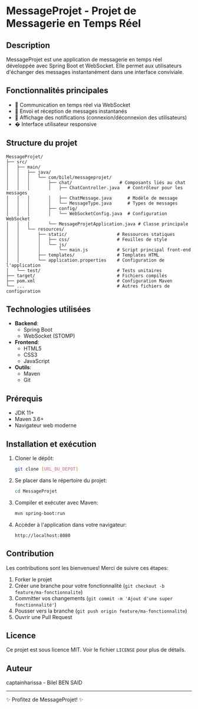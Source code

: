 # MessageProjet - Projet de Messagerie en Temps Réel

## Description
MessageProjet est une application de messagerie en temps réel développée avec Spring Boot et WebSocket. Elle permet aux utilisateurs d'échanger des messages instantanément dans une interface conviviale.

## Fonctionnalités principales
- 🔄 Communication en temps réel via WebSocket
- 📨 Envoi et réception de messages instantanés
- 👥 Affichage des notifications (connexion/déconnexion des utilisateurs)
- � Interface utilisateur responsive

## Structure du projet
```
MessageProjet/
├── src/
│   ├── main/
│   │   ├── java/
│   │   │   └── com/bilel/messageprojet/
│   │   │       ├── chat/                  # Composants liés au chat
│   │   │       │   ├── ChatController.java   # Contrôleur pour les messages
│   │   │       │   ├── ChatMessage.java      # Modèle de message
│   │   │       │   └── MessageType.java      # Types de messages
│   │   │       ├── config/
│   │   │       │   └── WebSocketConfig.java  # Configuration WebSocket
│   │   │       └── MessageProjetApplication.java # Classe principale
│   │   └── resources/
│   │       ├── static/                   # Ressources statiques
│   │       │   ├── css/                  # Feuilles de style
│   │       │   └── js/
│   │       │       └── main.js           # Script principal front-end
│   │       ├── templates/                # Templates HTML
│   │       └── application.properties    # Configuration de l'application
│   └── test/                             # Tests unitaires
├── target/                               # Fichiers compilés
├── pom.xml                               # Configuration Maven
└── ...                                   # Autres fichiers de configuration
```

## Technologies utilisées
- **Backend**:
  - Spring Boot
  - WebSocket (STOMP)
- **Frontend**:
  - HTML5
  - CSS3
  - JavaScript
- **Outils**:
  - Maven
  - Git

## Prérequis
- JDK 11+
- Maven 3.6+
- Navigateur web moderne

## Installation et exécution
1. Cloner le dépôt:
   ```bash
   git clone [URL_DU_DEPOT]
   ```
2. Se placer dans le répertoire du projet:
   ```bash
   cd MessageProjet
   ```
3. Compiler et exécuter avec Maven:
   ```bash
   mvn spring-boot:run
   ```
4. Accéder à l'application dans votre navigateur:
   ```
   http://localhost:8080
   ```

## Contribution
Les contributions sont les bienvenues! Merci de suivre ces étapes:
1. Forker le projet
2. Créer une branche pour votre fonctionnalité (`git checkout -b feature/ma-fonctionnalite`)
3. Committer vos changements (`git commit -m 'Ajout d'une super fonctionnalité'`)
4. Pousser vers la branche (`git push origin feature/ma-fonctionnalite`)
5. Ouvrir une Pull Request

## Licence
Ce projet est sous licence MIT. Voir le fichier `LICENSE` pour plus de détails.

## Auteur
captainharissa - Bilel BEN SAID

---

✨ Profitez de MessageProjet! ✨
